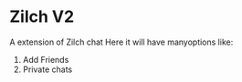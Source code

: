 # Zilch V2
A extension of Zilch chat
Here it will have manyoptions like:
1. Add Friends
2. Private chats
